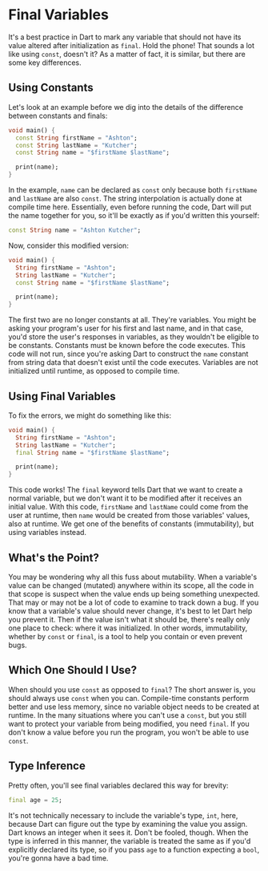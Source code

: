 # Final Variables

It's a best practice in Dart to mark any variable that should not have its value altered after initialization as `final`. Hold the phone! That sounds a lot like using `const`, doesn't it? As a matter of fact, it is similar, but there are some key differences.

## Using Constants

Let's look at an example before we dig into the details of the difference between constants and finals:

```dart
void main() {
  const String firstName = "Ashton";
  const String lastName = "Kutcher";
  const String name = "$firstName $lastName";

  print(name);
}
```

In the example, `name` can be declared as `const` only because both `firstName` and `lastName` are also `const`. The string interpolation is actually done at compile time here. Essentially, even before running the code, Dart will put the name together for you, so it'll be exactly as if you'd written this yourself:

```dart
const String name = "Ashton Kutcher";
```

Now, consider this modified version:

```dart
void main() {
  String firstName = "Ashton";
  String lastName = "Kutcher";
  const String name = "$firstName $lastName";

  print(name);
}
```

The first two are no longer constants at all. They're variables. You might be asking your program's user for his first and last name, and in that case, you'd store the user's responses in variables, as they wouldn't be eligible to be constants. Constants must be known before the code executes. This code will not run, since you're asking Dart to construct the `name` constant from string data that doesn't exist until the code executes. Variables are not initialized until runtime, as opposed to compile time.

## Using Final Variables

To fix the errors, we might do something like this:

```dart
void main() {
  String firstName = "Ashton";
  String lastName = "Kutcher";
  final String name = "$firstName $lastName";

  print(name);
}
```

This code works! The `final` keyword tells Dart that we want to create a normal variable, but we don't want it to be modified after it receives an initial value. With this code, `firstName` and `lastName` could come from the user at runtime, then `name` would be created from those variables' values, also at runtime. We get one of the benefits of constants (immutability), but using variables instead.

## What's the Point?

You may be wondering why all this fuss about mutability. When a variable's value can be changed (mutated) anywhere within its scope, all the code in that scope is suspect when the value ends up being something unexpected. That may or may not be a lot of code to examine to track down a bug. If you know that a variable's value should never change, it's best to let Dart help you prevent it. Then if the value isn't what it should be, there's really only one place to check: where it was initialized. In other words, immutability, whether by `const` or `final`, is a tool to help you contain or even prevent bugs.

## Which One Should I Use?

When should you use `const` as opposed to `final`? The short answer is, you should always use `const` when you can. Compile-time constants perform better and use less memory, since no variable object needs to be created at runtime. In the many situations where you can't use a `const`, but you still want to protect your variable from being modified, you need `final`. If you don't know a value before you run the program, you won't be able to use `const`.

## Type Inference

Pretty often, you'll see final variables declared this way for brevity:

```dart
final age = 25;
```

It's not technically necessary to include the variable's type, `int`, here, because Dart can figure out the type by examining the value you assign. Dart knows an integer when it sees it. Don't be fooled, though. When the type is inferred in this manner, the variable is treated the same as if you'd explicitly declared its type, so if you pass `age` to a function expecting a `bool`, you're gonna have a bad time.